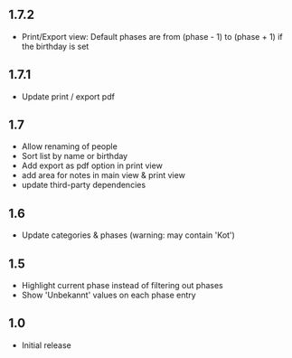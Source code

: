 ## 1.7.2

- Print/Export view: Default phases are from (phase - 1) to (phase + 1) if the birthday is set

## 1.7.1

- Update print / export pdf

## 1.7

- Allow renaming of people
- Sort list by name or birthday
- Add export as pdf option in print view
- add area for notes in main view & print view
- update third-party dependencies

## 1.6

- Update categories & phases (warning: may contain 'Kot')

## 1.5

- Highlight current phase instead of filtering out phases
- Show 'Unbekannt' values on each phase entry

## 1.0

- Initial release
